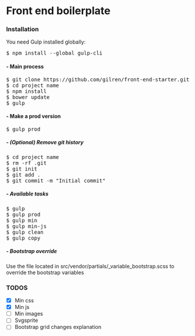 # Front end boilerplate

### Installation

You need Gulp installed globally:
<pre>
$ npm install --global gulp-cli
</pre>

#### - Main process
<pre>
$ git clone https://github.com/gilren/front-end-starter.git project name
$ cd project name
$ npm install
$ bower update
$ gulp
</pre>

#### - Make a prod version
<pre>
$ gulp prod
</pre>

##### - (Optional) Remove git history
<pre>
$ cd project name
$ rm -rf .git
$ git init
$ git add .
$ git commit -m "Initial commit"
</pre>

##### - Available tasks
<pre>
$ gulp
$ gulp prod
$ gulp min
$ gulp min-js
$ gulp clean
$ gulp copy
</pre>

##### - Bootstrap override

Use the file located in src/vendor/partials/_variable_bootstrap.scss to override the bootstrap variables

### TODOS
- [x] Min css
- [x] Min js
- [ ] Min images
- [ ] Svgsprite
- [ ] Bootstrap grid changes explanation
